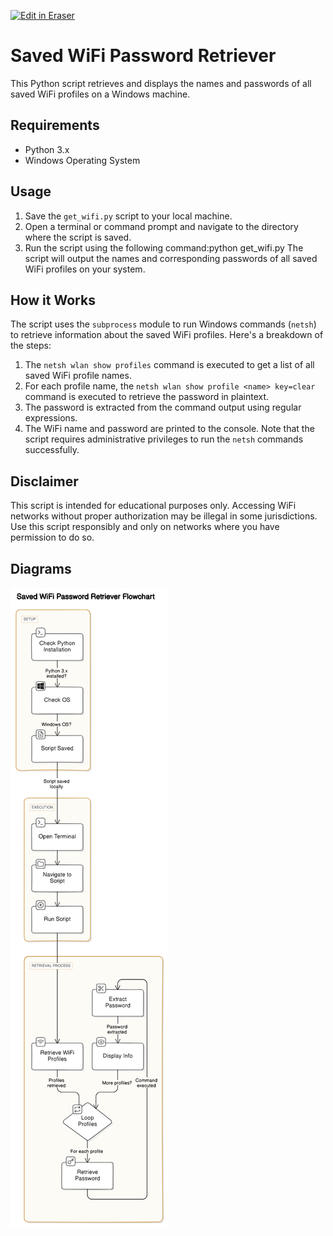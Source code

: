 <p><a target="_blank" href="https://app.eraser.io/workspace/NNvK2TSsAisLEufhr97Y" id="edit-in-eraser-github-link"><img alt="Edit in Eraser" src="https://firebasestorage.googleapis.com/v0/b/second-petal-295822.appspot.com/o/images%2Fgithub%2FOpen%20in%20Eraser.svg?alt=media&amp;token=968381c8-a7e7-472a-8ed6-4a6626da5501"></a></p>

# Saved WiFi Password Retriever
This Python script retrieves and displays the names and passwords of all saved WiFi profiles on a Windows machine.

## Requirements
- Python 3.x
- Windows Operating System
## Usage
1. Save the `get_wifi.py`  script to your local machine.
2. Open a terminal or command prompt and navigate to the directory where the script is saved.
3. Run the script using the following command:python get_wifi.py
The script will output the names and corresponding passwords of all saved WiFi profiles on your system.

## How it Works
The script uses the `subprocess` module to run Windows commands (`netsh`) to retrieve information about the saved WiFi profiles. Here's a breakdown of the steps:

1. The `netsh wlan show profiles`  command is executed to get a list of all saved WiFi profile names.
2. For each profile name, the `netsh wlan show profile <name> key=clear`  command is executed to retrieve the password in plaintext.
3. The password is extracted from the command output using regular expressions.
4. The WiFi name and password are printed to the console.
Note that the script requires administrative privileges to run the `netsh` commands successfully.

## Disclaimer
This script is intended for educational purposes only. Accessing WiFi networks without proper authorization may be illegal in some jurisdictions. Use this script responsibly and only on networks where you have permission to do so.


<!-- eraser-additional-content -->
## Diagrams
<!-- eraser-additional-files -->
<a href="/README-Saved WiFi Password Retriever Flowchart-1.eraserdiagram" data-element-id="xR26Uj-gmo42uwCSuML4X"><img src="/.eraser/NNvK2TSsAisLEufhr97Y___3Jivg2tjMecMlrHwbIVIBR8f7U03___---diagram----1de9c6967c1928a58e723a7d02dce8ed-Saved-WiFi-Password-Retriever-Flowchart.png" alt="" data-element-id="xR26Uj-gmo42uwCSuML4X" /></a>
<!-- end-eraser-additional-files -->
<!-- end-eraser-additional-content -->
<!--- Eraser file: https://app.eraser.io/workspace/NNvK2TSsAisLEufhr97Y --->